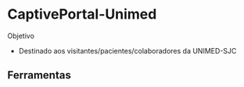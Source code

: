 # CaptivePortal-Unimed

Objetivo
- Destinado aos visitantes/pacientes/colaboradores da UNIMED-SJC

Ferramentas
- 
